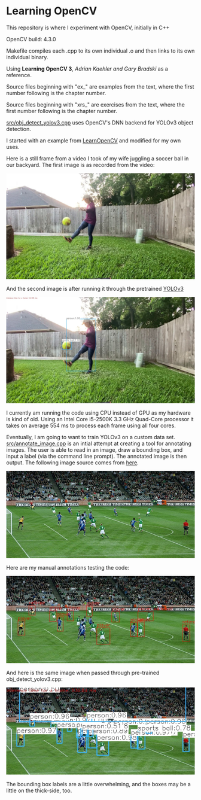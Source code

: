 # Learning OpenCV

This repository is where I experiment with OpenCV, initially in C++

OpenCV build: 4.3.0

Makefile compiles each .cpp to its own individual .o and then links to its own individual binary.

Using **Learning OpenCV 3**, *Adrian Kaehler and Gary Bradski* as a reference.

Source files beginning with "ex_" are examples from the text, where the first number following is the chapter number.

Source files beginning with "xrs_" are exercises from the text, where the first number following is the chapter number.

[src/obj_detect_yolov3.cpp](src/obj_detect_yolov3.cpp) uses OpenCV's DNN backend for YOLOv3 object detection.

I started with an example from [LearnOpenCV](https://github.com/spmallick/learnopencv/blob/master/ObjectDetection-YOLO/object_detection_yolo.cpp) and modified for my own uses.

Here is a still frame from a video I took of my wife juggling a soccer ball in our backyard.  The first image is as recorded from the video:

![Raw_Image](doc/kim_soccer_converted_still.jpg "Raw Image")

And the second image is after running it through the pretrained [YOLOv3](https://pjreddie.com/darknet/yolo/)

![Processed_Image](doc/kim_soccer_yolo_out_cpp_still.jpg "Processed Image")

I currently am running the code using CPU instead of GPU as my hardware is kind of old.  Using an Intel Core i5-2500K 3.3 GHz Quad-Core processor it takes on average 554 ms to process each frame using all four cores.

Eventually, I am going to want to train YOLOv3 on a custom data set.  [src/annotate_image.cpp](src/annotate_image.cpp) is an intial attempt at creating a tool for annotating images.  The user is able to read in an image, draw a bounding box, and input a label (via the command line prompt).  The annotated image is then output.  The following image source comes from [here](https://www.dochara.com/the-irish/sport-the-irish/soccer-in-ireland/attachment/ireland-soccer/).

![Raw_Image](doc/ireland-soccer.jpg "Raw Image")

Here are my manual annotations testing the code:

![Annotated_Image](doc/ireland-soccer_annotated.jpg "Annotated Image")

And here is the same image when passed through pre-trained obj_detect_yolov3.cpp:

![Processed_Image](doc/ireland-soccer_yolo_out_cpp.jpg "YOLOv3 processed Image")

The bounding box labels are a little overwhelming, and the boxes may be a little on the thick-side, too.
